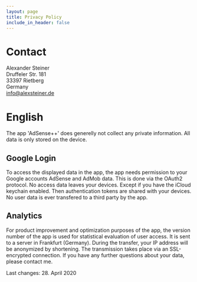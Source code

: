 ```yaml
---
layout: page
title: Privacy Policy
include_in_header: false
---
```


# Contact
Alexander Steiner<br>
Druffeler Str. 181<br> 33397 Rietberg<br>
Germany<br>
info@alexsteiner.de

# English
The app 'AdSense++' does generelly not collect any private information. All data is only stored on the device.

## Google Login
To access the displayed data in the app, the app needs permission to your Google accounts AdSense and AdMob data. This is done via the OAuth2 protocol. No access data leaves your devices. Except if you have the iCloud keychain enabled. Then authentication tokens are shared with your devices. No user data is ever transfered to a third party by the app.

## Analytics 
For product improvement and optimization purposes of the app, the version number of the app is used for statistical evaluation of user access. It is sent to a server in Frankfurt (Germany). During the transfer, your IP address will be anonymized by shortening. The transmission takes place via an SSL-encrypted connection. If you have any further questions about your data, please contact me.

Last changes: 28. April 2020
